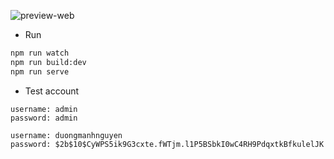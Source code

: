 ![preview-web](https://github.com/lcaohoanq/Web-Snake-Game-Frontend/assets/136492579/1ad8d0ea-0532-44c0-87bd-9d7d8a8a073d)

- Run

```bash
npm run watch
npm run build:dev
npm run serve
```

- Test account

```text
username: admin
password: admin

username: duongmanhnguyen
password: $2b$10$CyWPS5ik9G3cxte.fWTjm.l1P5BSbkI0wC4RH9PdqxtkBfkulelJK
```

